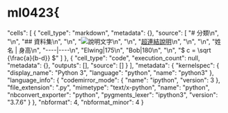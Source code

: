 # ml0423{
 "cells": [
  {
   "cell_type": "markdown",
   "metadata": {},
   "source": [
    "# 分類\n",
    "\n",
    "## 資料集\n",
    "\n",
    "![說明文字](https://www.google.com/images/branding/googlelogo/2x/googlelogo_color_92x30dp.png)\n",
    "\n",
    "[超連結說明](https://www.google.com)\n",
    "\n",
    "\n",
    "姓名 | 身高\n",
    "----|----\n",
    "Elwing|175\n",
    "Bob|180\n",
    "\n",
    "$ c = \\sqrt {\\frac{a}{b-d}} $"
   ]
  },
  {
   "cell_type": "code",
   "execution_count": null,
   "metadata": {},
   "outputs": [],
   "source": []
  }
 ],
 "metadata": {
  "kernelspec": {
   "display_name": "Python 3",
   "language": "python",
   "name": "python3"
  },
  "language_info": {
   "codemirror_mode": {
    "name": "ipython",
    "version": 3
   },
   "file_extension": ".py",
   "mimetype": "text/x-python",
   "name": "python",
   "nbconvert_exporter": "python",
   "pygments_lexer": "ipython3",
   "version": "3.7.6"
  }
 },
 "nbformat": 4,
 "nbformat_minor": 4
}
